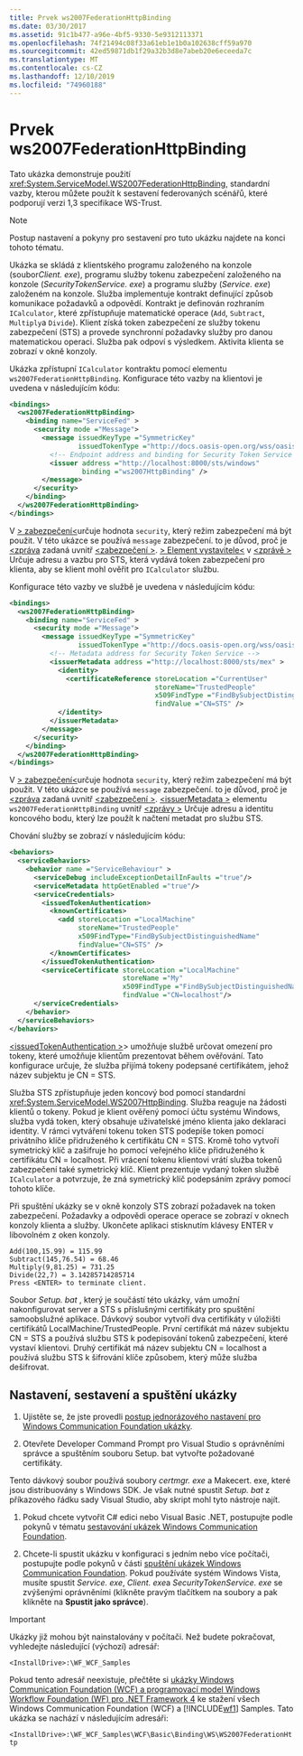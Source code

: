 ```yaml
---
title: Prvek ws2007FederationHttpBinding
ms.date: 03/30/2017
ms.assetid: 91c1b477-a96e-4bf5-9330-5e9312113371
ms.openlocfilehash: 74f21494c08f33a61eb1e1b0a102638cff59a970
ms.sourcegitcommit: 42ed59871db1f29a32b3d8e7abeb20e6eceeda7c
ms.translationtype: MT
ms.contentlocale: cs-CZ
ms.lasthandoff: 12/10/2019
ms.locfileid: "74960188"
---
```

# <a name="ws-2007-federation-http-binding"></a>Prvek ws2007FederationHttpBinding

Tato ukázka demonstruje použití <xref:System.ServiceModel.WS2007FederationHttpBinding>, standardní vazby, kterou můžete použít k sestavení federovaných scénářů, které podporují verzi 1,3 specifikace WS-Trust.

> [!NOTE]
> Postup nastavení a pokyny pro sestavení pro tuto ukázku najdete na konci tohoto tématu.

Ukázka se skládá z klientského programu založeného na konzole (soubor*Client. exe*), programu služby tokenu zabezpečení založeného na konzole (*SecurityTokenService. exe*) a programu služby (*Service. exe*) založeném na konzole. Služba implementuje kontrakt definující způsob komunikace požadavků a odpovědí. Kontrakt je definován rozhraním `ICalculator`, které zpřístupňuje matematické operace (`Add`, `Subtract`, `Multiply`a `Divide`). Klient získá token zabezpečení ze služby tokenu zabezpečení (STS) a provede synchronní požadavky služby pro danou matematickou operaci. Služba pak odpoví s výsledkem. Aktivita klienta se zobrazí v okně konzoly.

Ukázka zpřístupní `ICalculator` kontraktu pomocí elementu `ws2007FederationHttpBinding`. Konfigurace této vazby na klientovi je uvedena v následujícím kódu:

```xml
<bindings>
  <ws2007FederationHttpBinding>
    <binding name="ServiceFed" >
      <security mode ="Message">
        <message issuedKeyType ="SymmetricKey"
                 issuedTokenType ="http://docs.oasis-open.org/wss/oasis-wss-saml-token-profile-1.1#SAMLV1.1" >
          <!-- Endpoint address and binding for Security Token Service -->
          <issuer address ="http://localhost:8000/sts/windows"
                  binding ="ws2007HttpBinding" />
        </message>
      </security>
    </binding>
  </ws2007FederationHttpBinding>
</bindings>
```

V [> zabezpečení\<](../../configure-apps/file-schema/wcf/security-element-of-ws2007federationhttpbinding.md)určuje hodnota `security`, který režim zabezpečení má být použit. V této ukázce se používá `message` zabezpečení. to je důvod, proč je [\<zpráva](../../configure-apps/file-schema/wcf/message-element-of-ws2007federationhttpbinding.md) zadaná uvnitř [\<zabezpečení >](../../configure-apps/file-schema/wcf/security-element-of-ws2007federationhttpbinding.md). [> Element vystavitele\<](../../configure-apps/file-schema/wcf/issuer.md) v [\<zprávě >](../../configure-apps/file-schema/wcf/message-element-of-ws2007federationhttpbinding.md) Určuje adresu a vazbu pro STS, která vydává token zabezpečení pro klienta, aby se klient mohl ověřit pro `ICalculator` službu.
  
Konfigurace této vazby ve službě je uvedena v následujícím kódu:

```xml
<bindings>
  <ws2007FederationHttpBinding>
    <binding name="ServiceFed" >
      <security mode ="Message">
        <message issuedKeyType ="SymmetricKey"
                 issuedTokenType ="http://docs.oasis-open.org/wss/oasis-wss-saml-token-profile-1.1#SAMLV1.1" >
          <!-- Metadata address for Security Token Service -->
          <issuerMetadata address ="http://localhost:8000/sts/mex" >
            <identity>
              <certificateReference storeLocation ="CurrentUser"
                                    storeName="TrustedPeople"
                                    x509FindType ="FindBySubjectDistinguishedName"
                                    findValue ="CN=STS" />
            </identity>
          </issuerMetadata>
        </message>
      </security>
    </binding>
  </ws2007FederationHttpBinding>
</bindings>
```

V [> zabezpečení\<](../../configure-apps/file-schema/wcf/security-element-of-ws2007federationhttpbinding.md)určuje hodnota `security`, který režim zabezpečení má být použit. V této ukázce se používá `message` zabezpečení. to je důvod, proč je [\<zpráva](../../configure-apps/file-schema/wcf/message-element-of-ws2007federationhttpbinding.md) zadaná uvnitř [\<zabezpečení >](../../configure-apps/file-schema/wcf/security-element-of-ws2007federationhttpbinding.md). [\<issuerMetadata >](../../configure-apps/file-schema/wcf/issuermetadata.md) elementu `ws2007FederationHttpBinding` uvnitř [\<zprávy >](../../configure-apps/file-schema/wcf/message-element-of-ws2007federationhttpbinding.md) Určuje adresu a identitu koncového bodu, který lze použít k načtení metadat pro službu STS.

Chování služby se zobrazí v následujícím kódu:

```xml
<behaviors>
  <serviceBehaviors>
    <behavior name ="ServiceBehaviour" >
      <serviceDebug includeExceptionDetailInFaults ="true"/>
      <serviceMetadata httpGetEnabled ="true"/>
      <serviceCredentials>
        <issuedTokenAuthentication>
          <knownCertificates>
            <add storeLocation ="LocalMachine"
                 storeName="TrustedPeople"
                 x509FindType="FindBySubjectDistinguishedName"
                 findValue="CN=STS" />
          </knownCertificates>
        </issuedTokenAuthentication>
        <serviceCertificate storeLocation ="LocalMachine"
                            storeName ="My"
                            x509FindType ="FindBySubjectDistinguishedName"
                            findValue ="CN=localhost"/>
      </serviceCredentials>
    </behavior>
  </serviceBehaviors>
</behaviors>
```
  
[\<issuedTokenAuthentication >](../../configure-apps/file-schema/wcf/issuedtokenauthentication-of-servicecredentials.md)> umožňuje službě určovat omezení pro tokeny, které umožňuje klientům prezentovat během ověřování. Tato konfigurace určuje, že služba přijímá tokeny podepsané certifikátem, jehož název subjektu je CN = STS.

Služba STS zpřístupňuje jeden koncový bod pomocí standardní <xref:System.ServiceModel.WS2007HttpBinding>. Služba reaguje na žádosti klientů o tokeny. Pokud je klient ověřený pomocí účtu systému Windows, služba vydá token, který obsahuje uživatelské jméno klienta jako deklaraci identity. V rámci vytváření tokenu token STS podepíše token pomocí privátního klíče přidruženého k certifikátu CN = STS. Kromě toho vytvoří symetrický klíč a zašifruje ho pomocí veřejného klíče přidruženého k certifikátu CN = localhost. Při vrácení tokenu klientovi vrátí služba tokenů zabezpečení také symetrický klíč. Klient prezentuje vydaný token službě `ICalculator` a potvrzuje, že zná symetrický klíč podepsáním zprávy pomocí tohoto klíče.

Při spuštění ukázky se v okně konzoly STS zobrazí požadavek na token zabezpečení. Požadavky a odpovědi operace operace se zobrazí v oknech konzoly klienta a služby. Ukončete aplikaci stisknutím klávesy ENTER v libovolném z oken konzoly.

```console
Add(100,15.99) = 115.99
Subtract(145,76.54) = 68.46
Multiply(9,81.25) = 731.25
Divide(22,7) = 3.14285714285714
Press <ENTER> to terminate client.
```

Soubor *Setup. bat* , který je součástí této ukázky, vám umožní nakonfigurovat server a STS s příslušnými certifikáty pro spuštění samoobslužné aplikace. Dávkový soubor vytvoří dva certifikáty v úložišti certifikátů LocalMachine/TrustedPeople. První certifikát má název subjektu CN = STS a používá službu STS k podepisování tokenů zabezpečení, které vystaví klientovi. Druhý certifikát má název subjektu CN = localhost a používá službu STS k šifrování klíče způsobem, který může služba dešifrovat.

## <a name="to-set-up-build-and-run-the-sample"></a>Nastavení, sestavení a spuštění ukázky
  
1. Ujistěte se, že jste provedli [postup jednorázového nastavení pro Windows Communication Foundation ukázky](one-time-setup-procedure-for-the-wcf-samples.md).

2. Otevřete Developer Command Prompt pro Visual Studio s oprávněními správce a spuštěním souboru Setup. bat vytvořte požadované certifikáty.

 Tento dávkový soubor používá soubory *certmgr. exe* a Makecert. exe, které jsou distribuovány s Windows SDK. Je však nutné spustit *Setup. bat* z příkazového řádku sady Visual Studio, aby skript mohl tyto nástroje najít.

1. Pokud chcete vytvořit C# edici nebo Visual Basic .NET, postupujte podle pokynů v tématu [sestavování ukázek Windows Communication Foundation](building-the-samples.md).

2. Chcete-li spustit ukázku v konfiguraci s jedním nebo více počítači, postupujte podle pokynů v části [spuštění ukázek Windows Communication Foundation](running-the-samples.md). Pokud používáte systém Windows Vista, musíte spustit *Service. exe*, *Client. exe*a *SecurityTokenService. exe* se zvýšenými oprávněními (klikněte pravým tlačítkem na soubory a pak klikněte na **Spustit jako správce**).

> [!IMPORTANT]
> Ukázky již mohou být nainstalovány v počítači. Než budete pokračovat, vyhledejte následující (výchozí) adresář:
> 
> `<InstallDrive>:\WF_WCF_Samples`
> 
> Pokud tento adresář neexistuje, přečtěte si [ukázky Windows Communication Foundation (WCF) a programovací model Windows Workflow Foundation (WF) pro .NET Framework 4](https://www.microsoft.com/download/details.aspx?id=21459) ke stažení všech Windows Communication Foundation (WCF) a [!INCLUDE[wf1](../../../../includes/wf1-md.md)] Samples. Tato ukázka se nachází v následujícím adresáři:
> 
> `<InstallDrive>:\WF_WCF_Samples\WCF\Basic\Binding\WS\WS2007FederationHttp`
